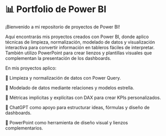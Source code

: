 # 📊 Portfolio de Power BI

¡Bienvenido a mi repositorio de proyectos de Power BI!  

Aquí encontrarás mis proyectos creados con Power BI, donde aplico técnicas de limpieza, normalización, modelado de datos y visualización interactiva para convertir información en tableros fáciles de interpretar. También utilizo PowerPoint para crear lienzos y plantillas visuales que complementan la presentación de los dashboards.

En mis proyectos aplico:

🔹 Limpieza y normalización de datos con Power Query.

🔹 Modelado de datos mediante relaciones y modelos estrella.

🔹 Métricas implícitas y explícitas con DAX para crear KPIs personalizados.

🔹 ChatGPT como apoyo para estructurar ideas, fórmulas y diseño de dashboards.

🔹 PowerPoint como herramienta de diseño visual y lienzos complementarios.
